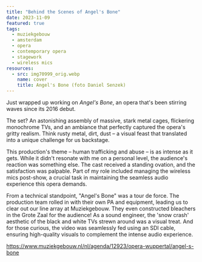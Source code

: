 ```yaml
---
title: "Behind the Scenes of Angel's Bone"
date: 2023-11-09
featured: true
tags:
  - muziekgebouw
  - amsterdam
  - opera
  - contemporary opera
  - stagework
  - wireless mics
resources:
  - src: img70999_orig.webp
    name: cover
    title: Angel's Bone (foto Daniel Senzek)
---
```

Just wrapped up working on _Angel's Bone_, an opera that's been stirring waves since its 2016 debut.
<!--more-->
The set? An astonishing assembly of massive, stark metal cages, flickering monochrome TVs, and an ambiance that perfectly captured the opera's gritty realism. Think rusty metal, dirt, dust – a visual feast that translated into a unique challenge for us backstage.


This production's theme – human trafficking and abuse – is as intense as it gets. While it didn't resonate with me on a personal level, the audience's reaction was something else. The cast received a standing ovation, and the satisfaction was palpable. Part of my role included managing the wireless mics post-show, a crucial task in maintaining the seamless audio experience this opera demands.

From a technical standpoint, "Angel's Bone" was a tour de force. The production team rolled in with their own PA and equipment, leading us to clear out our line array at Muziekgebouw. They even constructed bleachers in the Grote Zaal for the audience! As a sound engineer, the 'snow crash' aesthetic of the black and white TVs strewn around was a visual treat. And for those curious, the video was seamlessly fed using an SDI cable, ensuring high-quality visuals to complement the intense audio experience.

<https://www.muziekgebouw.nl/nl/agenda/12923/opera-wuppertal/angel-s-bone>
